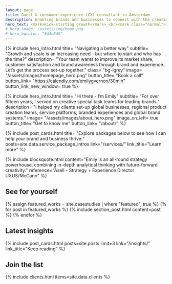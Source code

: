 ```yaml
---
layout: page
title: Guest & consumer experience (CX) consultant in Amsterdam
description: Enabling brands and businesses to connect with the creative class, millennials and Gen Z through captivating guest and customer experiences, IRL.
hero_text: <mark>Kick-starting growth</mark> <br><mark class="normal">in brands & business</mark> <br><mark>with misfits like you</mark>
# hero_image: /assets/img/home.png
# hero_bgcolor: "#d4e8d5"
---
```


{% include hero_intro.html
title= "Navigating a better way"
subtitle= "Growth and scale is an increasing need - but where to start and who has the time?"
description= "Your team wants to improve its market share, customer satisfaction and brand awareness through brand and experience. Let’s get the process set-up together."
class= "bg-lgrey"
image= "/assets/images/homepage_hero.png"
button_title= "Book a call" button_link= "https://calendly.com/emilygvernon/30min"
button_link_new_window= true
%}

<!-- {% include section_icons.html 
title="We all want to live our best lives. This is why my focus includes the following industries:"
titles="B2B, Hospitality, Luxury, Wellbeing" 
icons="Creativity, Travel, Beauty, Wellbeing" breakout=false %} -->

{% include hero_intro.html
title= "Hi there - I’m Emily"
subtitle= "For over fifteen years, I served on creative special task teams for leading brands."
description= "I helped my clients set-up global businesses, regional product creation teams, service platforms, branded experiences and global brand systems."
image= "/assets/images/about_hero.png"
image_on_left= true
button_title= "Get to know me" button_link= "/about/"
%}

{% include post_cards.html
title= "Explore packages below to see how I can help your brand and business thrive:"
posts=site.data.service_package_intros 
link="/services/" link_title="Learn more"
%}

{% include blockquote.html 
content="Emily is an all-round strategy powerhouse, combining in-depth analytical thinking with future-forward creativity." 
reference="Asell - Strategy + Experience Director UXUS/McCann"
%}

## See for yourself

{% assign featured_works = site.casestudies | where:"featured", true  %}
{% for post in featured_works %}
  {% include section_post.html content=post %}
{% endfor %}




## Latest insights

{% include post_cards.html posts=site.posts limit=3 link="/insights/" link_title="Keep reading" %}

## Join the list

{% include clients.html items=site.data.clients %}
